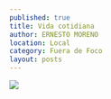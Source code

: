 ```yaml
---
published: true
title: Vida cotidiana
author: ERNESTO MORENO
location: Local
category: Fuera de Foco
layout: posts
---
```


![](http://i.imgur.com/AnCjdo8m.jpg)
